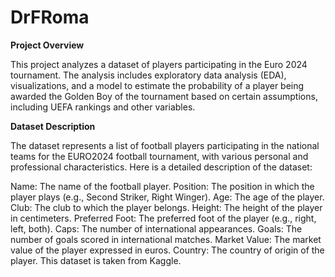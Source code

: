 # DrFRoma

**Project Overview**

This project analyzes a dataset of players participating in the Euro 2024 tournament. The analysis includes exploratory data analysis (EDA), visualizations, and a model to estimate the probability of a player being awarded the Golden Boy of the tournament based on certain assumptions, including UEFA rankings and other variables.

**Dataset Description**

The dataset represents a list of football players participating in the national teams for the EURO2024 football tournament, with various personal and professional characteristics. Here is a detailed description of the dataset:

Name: The name of the football player.
Position: The position in which the player plays (e.g., Second Striker, Right Winger).
Age: The age of the player.
Club: The club to which the player belongs.
Height: The height of the player in centimeters.
Preferred Foot: The preferred foot of the player (e.g., right, left, both).
Caps: The number of international appearances.
Goals: The number of goals scored in international matches.
Market Value: The market value of the player expressed in euros.
Country: The country of origin of the player.
This dataset is taken from Kaggle.
